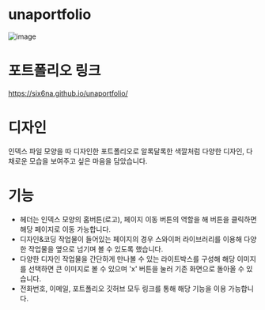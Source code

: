 # unaportfolio
![image](https://user-images.githubusercontent.com/105402240/194889558-bfc09f8d-1622-4819-9e57-b4181956fa97.png)

# 포트폴리오 링크
https://six6na.github.io/unaportfolio/

# 디자인
인덱스 파일 모양을 따 디자인한 포트폴리오로 알록달록한 색깔처럼 다양한 디자인, 다채로운 모습을 보여주고 싶은 마음을 담았습니다.

# 기능
- 헤더는 인덱스 모양의 홈버튼(로고), 페이지 이동 버튼의 역할을 해 버튼을 클릭하면 해당 페이지로 이동 가능합니다.
- 디자인&코딩 작업물이 들어있는 페이지의 경우 스와이퍼 라이브러리를 이용해 다양한 작업물을 옆으로 넘기며 볼 수 있도록 했습니다.
- 다양한 디자인 작업물을 간단하게 만나볼 수 있는 라이트박스를 구성해 해당 이미지를 선택하면 큰 이미지로 볼 수 있으며 'x' 버튼을 눌러 기존 화면으로 돌아올 수 있습니다.
- 전화번호, 이메일, 포트폴리오 깃허브 모두 링크를 통해 해당 기능을 이용 가능합니다.
